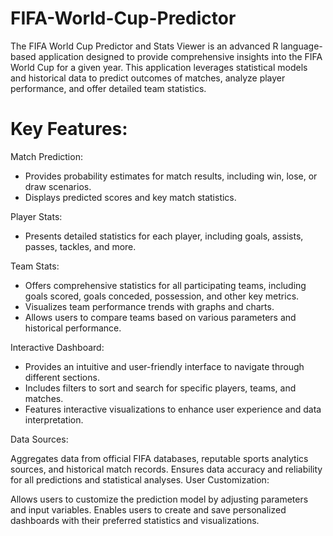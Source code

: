 # FIFA-World-Cup-Predictor
The FIFA World Cup Predictor and Stats Viewer is an advanced R language-based application designed to provide comprehensive insights into the FIFA World Cup for a given year. This application leverages statistical models and historical data to predict outcomes of matches, analyze player performance, and offer detailed team statistics.

# Key Features:

Match Prediction:

* Provides probability estimates for match results, including win, lose, or draw scenarios.
* Displays predicted scores and key match statistics.

Player Stats:

* Presents detailed statistics for each player, including goals, assists, passes, tackles, and more.

Team Stats:

* Offers comprehensive statistics for all participating teams, including goals scored, goals conceded, possession, and other key metrics.
* Visualizes team performance trends with graphs and charts.
* Allows users to compare teams based on various parameters and historical performance.
  
Interactive Dashboard:

* Provides an intuitive and user-friendly interface to navigate through different sections.
* Includes filters to sort and search for specific players, teams, and matches.
* Features interactive visualizations to enhance user experience and data interpretation.
  
Data Sources:

Aggregates data from official FIFA databases, reputable sports analytics sources, and historical match records.
Ensures data accuracy and reliability for all predictions and statistical analyses.
User Customization:

Allows users to customize the prediction model by adjusting parameters and input variables.
Enables users to create and save personalized dashboards with their preferred statistics and visualizations.
